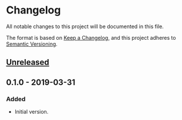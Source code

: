 # Changelog
All notable changes to this project will be documented in this file.

The format is based on [Keep a Changelog](https://keepachangelog.com/en/1.0.0/),
and this project adheres to [Semantic Versioning](https://semver.org/spec/v2.0.0.html).

## [Unreleased]

## 0.1.0 - 2019-03-31
### Added
- Initial version.

[Unreleased]: https://github.com/cjolowicz/buildbot-docker-swarm-worker/compare/v0.1.0...HEAD
